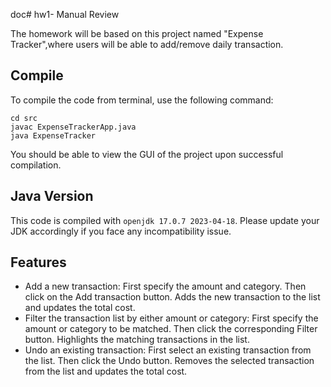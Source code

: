 doc# hw1- Manual Review

The homework will be based on this project named "Expense Tracker",where users will be able to add/remove daily transaction. 

## Compile

To compile the code from terminal, use the following command:
```
cd src
javac ExpenseTrackerApp.java
java ExpenseTracker
```

You should be able to view the GUI of the project upon successful compilation. 

## Java Version
This code is compiled with ```openjdk 17.0.7 2023-04-18```. Please update your JDK accordingly if you face any incompatibility issue.

## Features

* Add a new transaction: First specify the amount and category. Then click on the Add transaction button. Adds the new transaction to the list and updates the total cost.
* Filter the transaction list by either amount or category: First specify the amount or category to be matched. Then click the corresponding Filter button. Highlights the matching transactions in the list.
* Undo an existing transaction: First select an existing transaction from the list. Then click the Undo button. Removes the selected transaction from the list and updates the total cost.